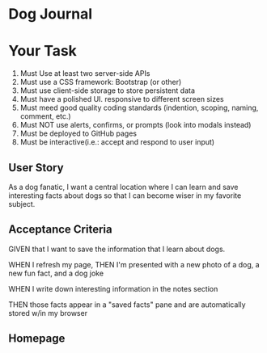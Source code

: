 # Dog Journal

# Your Task

1. Must Use at least two server-side APIs
2. Must use a CSS framework: Bootstrap (or other)
3. Must use client-side storage to store persistent data
4. Must have a polished UI. responsive to different screen sizes
5. Must meed good quality coding standards (indention, scoping, naming, comment, etc.)
6. Must NOT use alerts, confirms, or prompts (look into modals instead)
7. Must be deployed to GitHub pages
8. Must be interactive(i.e.: accept and respond to user input)

## User Story

As a dog fanatic, I want a central location where I can learn and save interesting facts about dogs so that I can become wiser in my favorite subject.

## Acceptance Criteria

GIVEN that I want to save the information that I learn about dogs.

WHEN I refresh my page, THEN I'm presented with a new photo of a dog, a new fun fact, and a dog joke

WHEN I write down interesting information in the notes section

THEN those facts appear in a "saved facts" pane and are automatically stored w/in my browser

## Homepage
